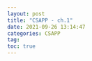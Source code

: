 ```yaml
---
layout: post
title: "CSAPP - ch.1"
date: 2021-09-26 13:14:47
categories: CSAPP
tag:
toc: true
---
```


##

